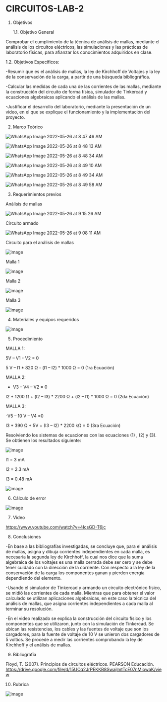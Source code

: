 # CIRCUITOS-LAB-2

1. Objetivos 

   1.1. Objetivo General 

Comprobar el cumplimiento de la técnica de análisis de mallas, mediante el análisis de los circuitos eléctricos, las simulaciones y las prácticas de laboratorio físicas, para afianzar los conocimientos adquiridos en clase.

   1.2. Objetivos Específicos:
   
-Resumir que es el análisis de mallas, la ley de Kirchhoff de Voltajes y la ley de la conservación de la carga, a partir de una búsqueda bibliográfica.
   
-Calcular las medidas de cada una de las corrientes de las mallas, mediante la construcción del circuito de forma física, simulador de Tinkercad y ecuaciones algebraicas aplicando el análisis de las mallas.

-Justificar el desarrollo del laboratorio, mediante la presentación de un video, en el que se explique el funcionamiento y la implementación del proyecto.

2. Marco Teórico

![WhatsApp Image 2022-05-26 at 8 47 46 AM](https://user-images.githubusercontent.com/94011974/170503573-9f2199ea-69e2-4acd-bd09-77208cd3f1c6.jpeg)

![WhatsApp Image 2022-05-26 at 8 48 13 AM](https://user-images.githubusercontent.com/94011974/170503616-725587dd-fdc5-4de9-8418-7388aee8509a.jpeg)

![WhatsApp Image 2022-05-26 at 8 48 34 AM](https://user-images.githubusercontent.com/94011974/170503676-6d3f92d3-eacd-49d0-8794-907554649f8c.jpeg)

![WhatsApp Image 2022-05-26 at 8 49 10 AM](https://user-images.githubusercontent.com/94011974/170503727-96f3cba0-d022-4ab9-8cf3-a52c94a3d935.jpeg)

![WhatsApp Image 2022-05-26 at 8 49 34 AM](https://user-images.githubusercontent.com/94011974/170503760-17543032-d15c-4857-a46a-0d33c1618c86.jpeg)

![WhatsApp Image 2022-05-26 at 8 49 58 AM](https://user-images.githubusercontent.com/94011974/170503858-4367fca0-1537-4539-8709-8693729a1ce2.jpeg)

3. Requerimientos previos

Análisis de mallas

![WhatsApp Image 2022-05-26 at 9 15 26 AM](https://user-images.githubusercontent.com/94011974/170505990-6f22adfb-5e7f-4884-859d-56a7d36f58f4.jpeg)

Circuito armado

![WhatsApp Image 2022-05-26 at 9 08 11 AM](https://user-images.githubusercontent.com/94011974/170504633-5a0e060e-6e7c-4867-aa1d-aa5ac5eb236c.jpeg)

Circuito para el análisis de mallas

![image](https://user-images.githubusercontent.com/94011974/170368099-dd353d06-50a3-46cf-a3a4-ba8d6ab130b0.png)

Malla 1

![image](https://user-images.githubusercontent.com/94011974/170368117-ae78efe6-f110-4c5d-be37-99ad8561f6d7.png)

Malla 2

![image](https://user-images.githubusercontent.com/94011974/170368148-bccfe9fd-6984-48f1-92f9-db1b6184a1cf.png)

Malla 3

![image](https://user-images.githubusercontent.com/94011974/170368161-37ccb8d9-b2af-4b7f-8202-a12b9393f76f.png)

4. Materiales y equipos requeridos

![image](https://user-images.githubusercontent.com/94011974/142951161-85a7ecea-bf4d-45bb-81eb-164e07b5fcc8.png)

5. Procedimiento

MALLA 1: 

5V – V1 - V2 = 0 

5 V – I1 * 820 Ω - (I1 – I2) * 1000 Ω = 0  (1ra Ecuación)

MALLA 2:

- V3 – V4 – V2 = 0

I2 * 1200 Ω + (I2 – I3) * 2200 Ω + (I2 – I1) * 1000 Ω = 0  (2da Ecuación)

MALLA 3:

-V5 – 10 V – V4 =0

I3 * 390 Ω + 5V + (I3 – I2) * 2200 kΩ = 0  (3ra Ecuación)

Resolviendo los sistemas de ecuaciones con las ecuaciones (1) , (2) y (3). 
Se obtienen los resultados siguiente:

![image](https://user-images.githubusercontent.com/94011974/170371320-9b68e805-42eb-4ee0-b173-8aa353966f3b.png)
 
I1 =  3 mA

I2 =  2.3 mA

I3 =  0.48 mA

![image](https://user-images.githubusercontent.com/94011974/170400361-ac0da96e-71e1-4e44-945c-783e441d2e3f.png)

6. Cálculo de error

![image](https://user-images.githubusercontent.com/94011974/170057592-12d7c136-22cd-4cac-9532-0e92eb81f1b9.png)

7.  Video

https://www.youtube.com/watch?v=4IcsGD-T6jc

8. Conclusiones

-En base a las bibliografías investigadas, se concluye que, para el análisis de mallas, asigna y dibuja corrientes independientes en cada malla, es necesaria la segunda ley de Kirchhoff, la cual nos dice que la suma algebraica de los voltajes es una malla cerrada debe ser cero y se debe tener cuidado con la dirección de la corriente. Con respecto a la ley de la conservación de la carga los componentes ganan y pierden energía dependiendo del elemento.

-Usando el simulador de Tinkercad y armando un circuito electrónico físico, se midió las corrientes de cada malla. Mientras que para obtener el valor calculado se utilizan aplicaciones algebraicas, en este caso la técnica del análisis de mallas, que asigna corrientes independientes a cada malla al terminar su resolución.

-En el video realizado se explica la construcción del circuito físico y los componentes que se utilizaron, junto con la simulación de Tinkercad.  Se ubican las resistencias, los cables y las fuentes de voltaje que son los cargadores, para la fuente de voltaje de 10 V se unieron dos cargadores de 5 voltios. Se procede a medir las corrientes comprobando la ley de Kirchhoff y el análisis de mallas. 


9. Bibliografía

Floyd, T. (2007). Principios de circuitos eléctricos. PEARSON Educación. https://drive.google.com/file/d/15UCq2JrPEKKB8SwajlmtTcE07nMiowaK/view

10. Rubrica

![image](https://user-images.githubusercontent.com/94011974/169427061-265123c2-f557-4b9a-9ef6-5a545e89aff2.png)
